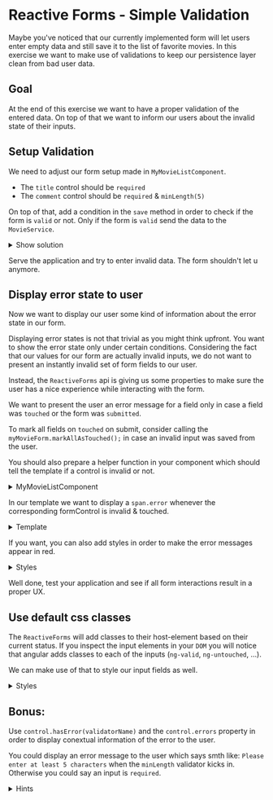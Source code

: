 # Reactive Forms - Simple Validation

Maybe you've noticed that our currently implemented form
will let users enter empty data and still save it to the list of
favorite movies. In this exercise we want to make use of validations
to keep our persistence layer clean from bad user data.

## Goal

At the end of this exercise we want to have a proper validation of the entered data.
On top of that we want to inform our users about the invalid state of their inputs.

## Setup Validation

We need to adjust our form setup made in `MyMovieListComponent`.

* The `title` control should be `required`
* The `comment` control should be `required` & `minLength(5)`

On top of that, add a condition in the `save` method in order to check if the form is `valid` or not.
Only if the form is `valid` send the data to the `MovieService`.

<details>
    <summary>Show solution</summary>

```ts
// my-movie-list.component.ts

myMovieForm = new FormGroup({
    title: new FormControl('', Validators.required),
    comment: new FormControl('', [
      Validators.required,
      Validators.minLength(5),
    ]),
});

add(): void {
    if (this.myMovieForm.valid) {
        this.movieService.upsertFavorite(this.myMovieForm.value);
        this.reset();
        this.myMovies = this.movieService.getFavorites();
    }
}

```

</details>

Serve the application and try to enter invalid data. The form shouldn't let u anymore.

## Display error state to user

Now we want to display our user some kind of information about the error state 
in our form.

Displaying error states is not that trivial as you might think upfront.
You want to show the error state only under certain conditions.
Considering the fact that our values for our form are actually invalid inputs, we do not want
to present an instantly invalid set of form fields to our user.

Instead, the `ReactiveForms` api is giving us some properties to make sure the user
has a nice experience while interacting with the form.

We want to present the user an error message for a field only in case a field was `touched` or
the form was `submitted`.

To mark all fields on `touched` on submit, consider calling the `myMovieForm.markAllAsTouched();` in case an invalid input was saved
from the user.

You should also prepare a helper function in your component which should tell the template if a control is invalid or not.

<details>
    <summary> MyMovieListComponent </summary>

```ts
// my-movie-list.component.ts
add(): void {
    if (this.myMovieForm.valid) {
        this.movieService.upsertFavorite(this.myMovieForm.value);
        this.reset();
        this.myMovies = this.movieService.getFavorites();
    } else {
        this.myMovieForm.markAllAsTouched();
    }
}

// helper util for template to show error

showError(controlName: string): boolean {
    const ctrl = this.myMovieForm.get(controlName);
    return !ctrl.valid && ctrl.touched;
}
```

</details>

In our template we want to display a `span.error` whenever the corresponding formControl is invalid & touched.

<details>
    <summary> Template </summary>

```html
<!-- my-movie-list.component.html -->

<!-- add into form-group -->
<span class="error" *ngIf="showError('title')">
  Please enter valid data
</span>

<!-- add into form-group -->
<span class="error" *ngIf="showError('comment')">
  Please enter valid data
</span>
```
</details>

If you want, you can also add styles in order to make the error messages appear in red.

<details>
    <summary>Styles</summary>

```scss
/* my-movie-list.component.scss */

.error {
    color: darkred;
    font-size: var(--text-sm);
}
```

</details>

Well done, test your application and see if all form interactions result in a proper UX.

## Use default css classes

The `ReactiveForms` will add classes to their host-element based on their current status.
If you inspect the input elements in your `DOM` you will notice that angular
adds classes to each of the inputs (`ng-valid`, `ng-untouched`, ...).

We can make use of that to style our input fields as well.

<details>
    <summary>Styles</summary>

```scss
/* my-movie-list.component.scss */

textarea.ng-touched.ng-invalid,
input.ng-touched.ng-invalid {
  border: 2px solid darkred;
  color: darkred;
}
```

</details>

## Bonus:

Use `control.hasError(validatorName)` and the `control.errors` property in order to
display conextual information of the error to the user.

You could display an error message to the user which says smth like: `Please enter at least 5 characters` when the `minLength` validator kicks in.
Otherwise you could say an input is `required`.

<details>
    <summary>Hints</summary>

```html
<ng-container *ngIf="myMovieForm.get('comment').hasError('required'); else: ...">
```

```html
 <ng-template ...>
    Please enter the minimum amount of {{ myMovieForm.get('comment').errors.minlength?.requiredLength }}, right now
    you've entered {{ myMovieForm.get('comment').errors.minlength?.actualLength }}
</ng-template>
```
</details> 
